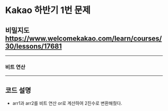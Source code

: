 Kakao 하반기 1번 문제
=============
비밀지도  <https://www.welcomekakao.com/learn/courses/30/lessons/17681>
---------------
- - -
### 비트 연산
- - -

## 코드 설명
- arr1과 arr2를 비트 연산 or로 계산하여 2진수로 변환해줬다.
